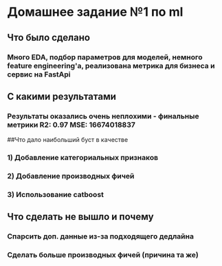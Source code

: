# Домашнее задание №1 по ml
## Что было сделано
### Много EDA, подбор параметров для моделей, немного feature engineering'a, реализована метрика для бизнеса и сервис на FastApi
## С какими результатами
### Результаты оказались очень неплохими - финальные метрики R2: 0.97 MSE: 16674018837
##Что дало наибольший буст в качестве
### 1) Добавление категориальных признаков
### 2) Добавление производных фичей
### 3) Использование catboost
## Что сделать не вышло и почему
### Спарсить доп. данные из-за подходящего дедлайна
### Сделать больше производных фичей (причина та же) 
